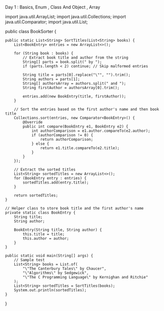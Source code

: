 

Day 1 : Basics, Enum , Class And Object , Array





import java.util.ArrayList;
import java.util.Collections;
import java.util.Comparator;
import java.util.List;

public class BookSorter {

    public static List<String> SortTitles(List<String> books) {
        List<BookEntry> entries = new ArrayList<>();
        
        for (String book : books) {
            // Extract book title and author from the string
            String[] parts = book.split(" by ");
            if (parts.length < 2) continue; // Skip malformed entries
            
            String title = parts[0].replace("\"", "").trim();
            String authors = parts[1];
            String[] authorsArray = authors.split(" and ");
            String firstAuthor = authorsArray[0].trim();
            
            entries.add(new BookEntry(title, firstAuthor));
        }
        
        // Sort the entries based on the first author's name and then book title
        Collections.sort(entries, new Comparator<BookEntry>() {
            @Override
            public int compare(BookEntry e1, BookEntry e2) {
                int authorComparison = e1.author.compareTo(e2.author);
                if (authorComparison != 0) {
                    return authorComparison;
                } else {
                    return e1.title.compareTo(e2.title);
                }
            }
        });
        
        // Extract the sorted titles
        List<String> sortedTitles = new ArrayList<>();
        for (BookEntry entry : entries) {
            sortedTitles.add(entry.title);
        }
        
        return sortedTitles;
    }
    
    // Helper class to store book title and the first author's name
    private static class BookEntry {
        String title;
        String author;

        BookEntry(String title, String author) {
            this.title = title;
            this.author = author;
        }
    }

    public static void main(String[] args) {
        // Sample test
        List<String> books = List.of(
            "\"The Canterbury Tales\" by Chaucer",
            "\"Algorithms\" by Sedgewick",
            "\"The C Programming Language\" by Kernighan and Ritchie"
        );
        List<String> sortedTitles = SortTitles(books);
        System.out.println(sortedTitles);
    }
}
